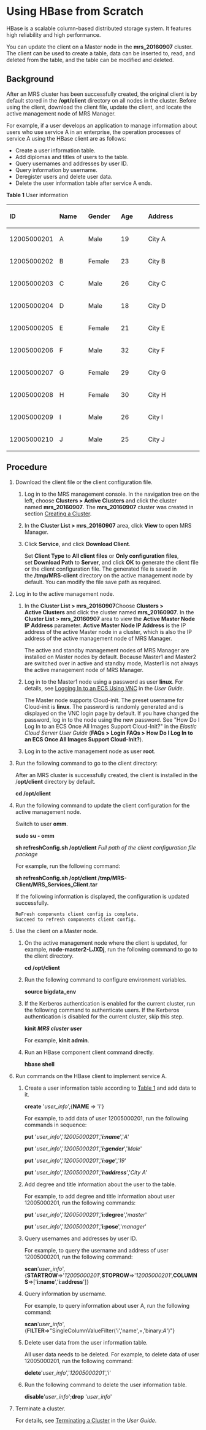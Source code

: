 # Using HBase from Scratch<a name="EN-US_TOPIC_0125375348"></a>

HBase is a scalable column-based distributed storage system. It features high reliability and high performance.

You can update the client on a Master node in the  **mrs\_20160907**  cluster. The client can be used to create a table, data can be inserted to, read, and deleted from the table, and the table can be modified and deleted.

## Background<a name="s6e8a8cc92729434eafb64c57d3082ef0"></a>

After an MRS cluster has been successfully created, the original client is by default stored in the  **/opt/client**  directory on all nodes in the cluster. Before using the client, download the client file, update the client, and locate the active management node of MRS Manager.

For example, if a user develops an application to manage information about users who use service A in an enterprise, the operation processes of service A using the HBase client are as follows:

-   Create a user information table.
-   Add diplomas and titles of users to the table.
-   Query usernames and addresses by user ID.
-   Query information by username.
-   Deregister users and delete user data.
-   Delete the user information table after service A ends.

**Table  1**  User information

<a name="en-us_topic_0037446806_table27353390"></a>
<table><thead align="left"><tr id="en-us_topic_0037446806_row32789387"><th class="cellrowborder" valign="top" width="19.998000199980005%" id="mcps1.2.6.1.1"><p id="en-us_topic_0037446806_p38694667"><a name="en-us_topic_0037446806_p38694667"></a><a name="en-us_topic_0037446806_p38694667"></a><strong id="en-us_topic_0037446806_b682418185047"><a name="en-us_topic_0037446806_b682418185047"></a><a name="en-us_topic_0037446806_b682418185047"></a>ID</strong></p>
</th>
<th class="cellrowborder" valign="top" width="15.678432156784321%" id="mcps1.2.6.1.2"><p id="en-us_topic_0037446806_p22689808"><a name="en-us_topic_0037446806_p22689808"></a><a name="en-us_topic_0037446806_p22689808"></a><strong id="aa1f6a8bb4c0c4b02a43d11ecd84e321d"><a name="aa1f6a8bb4c0c4b02a43d11ecd84e321d"></a><a name="aa1f6a8bb4c0c4b02a43d11ecd84e321d"></a>Name</strong></p>
</th>
<th class="cellrowborder" valign="top" width="17.558244175582445%" id="mcps1.2.6.1.3"><p id="en-us_topic_0037446806_p32089967"><a name="en-us_topic_0037446806_p32089967"></a><a name="en-us_topic_0037446806_p32089967"></a><strong id="a56b3c0ab560b4a1fa37d07fd8ae3b38b"><a name="a56b3c0ab560b4a1fa37d07fd8ae3b38b"></a><a name="a56b3c0ab560b4a1fa37d07fd8ae3b38b"></a>Gender</strong></p>
</th>
<th class="cellrowborder" valign="top" width="15.2984701529847%" id="mcps1.2.6.1.4"><p id="en-us_topic_0037446806_p39701876"><a name="en-us_topic_0037446806_p39701876"></a><a name="en-us_topic_0037446806_p39701876"></a><strong id="a3bbfc04c5bdf4583ad6b108efeb8df4f"><a name="a3bbfc04c5bdf4583ad6b108efeb8df4f"></a><a name="a3bbfc04c5bdf4583ad6b108efeb8df4f"></a>Age</strong></p>
</th>
<th class="cellrowborder" valign="top" width="31.46685331466853%" id="mcps1.2.6.1.5"><p id="en-us_topic_0037446806_p18747312"><a name="en-us_topic_0037446806_p18747312"></a><a name="en-us_topic_0037446806_p18747312"></a><strong id="ac64afdd0bc00404984593c9180d9e96a"><a name="ac64afdd0bc00404984593c9180d9e96a"></a><a name="ac64afdd0bc00404984593c9180d9e96a"></a>Address</strong></p>
</th>
</tr>
</thead>
<tbody><tr id="en-us_topic_0037446806_row43691456"><td class="cellrowborder" valign="top" width="19.998000199980005%" headers="mcps1.2.6.1.1 "><p id="en-us_topic_0037446806_p49347015"><a name="en-us_topic_0037446806_p49347015"></a><a name="en-us_topic_0037446806_p49347015"></a>12005000201</p>
</td>
<td class="cellrowborder" valign="top" width="15.678432156784321%" headers="mcps1.2.6.1.2 "><p id="en-us_topic_0037446806_p37685299"><a name="en-us_topic_0037446806_p37685299"></a><a name="en-us_topic_0037446806_p37685299"></a>A</p>
</td>
<td class="cellrowborder" valign="top" width="17.558244175582445%" headers="mcps1.2.6.1.3 "><p id="en-us_topic_0037446806_p32610412"><a name="en-us_topic_0037446806_p32610412"></a><a name="en-us_topic_0037446806_p32610412"></a>Male</p>
</td>
<td class="cellrowborder" valign="top" width="15.2984701529847%" headers="mcps1.2.6.1.4 "><p id="en-us_topic_0037446806_p24197721"><a name="en-us_topic_0037446806_p24197721"></a><a name="en-us_topic_0037446806_p24197721"></a>19</p>
</td>
<td class="cellrowborder" valign="top" width="31.46685331466853%" headers="mcps1.2.6.1.5 "><p id="en-us_topic_0037446806_p13858403"><a name="en-us_topic_0037446806_p13858403"></a><a name="en-us_topic_0037446806_p13858403"></a>City A</p>
</td>
</tr>
<tr id="en-us_topic_0037446806_row57616766"><td class="cellrowborder" valign="top" width="19.998000199980005%" headers="mcps1.2.6.1.1 "><p id="en-us_topic_0037446806_p36446461"><a name="en-us_topic_0037446806_p36446461"></a><a name="en-us_topic_0037446806_p36446461"></a>12005000202</p>
</td>
<td class="cellrowborder" valign="top" width="15.678432156784321%" headers="mcps1.2.6.1.2 "><p id="en-us_topic_0037446806_p66482253"><a name="en-us_topic_0037446806_p66482253"></a><a name="en-us_topic_0037446806_p66482253"></a>B</p>
</td>
<td class="cellrowborder" valign="top" width="17.558244175582445%" headers="mcps1.2.6.1.3 "><p id="en-us_topic_0037446806_p16353430"><a name="en-us_topic_0037446806_p16353430"></a><a name="en-us_topic_0037446806_p16353430"></a>Female</p>
</td>
<td class="cellrowborder" valign="top" width="15.2984701529847%" headers="mcps1.2.6.1.4 "><p id="en-us_topic_0037446806_p49559423"><a name="en-us_topic_0037446806_p49559423"></a><a name="en-us_topic_0037446806_p49559423"></a>23</p>
</td>
<td class="cellrowborder" valign="top" width="31.46685331466853%" headers="mcps1.2.6.1.5 "><p id="en-us_topic_0037446806_p54890288"><a name="en-us_topic_0037446806_p54890288"></a><a name="en-us_topic_0037446806_p54890288"></a>City B</p>
</td>
</tr>
<tr id="en-us_topic_0037446806_row24250547"><td class="cellrowborder" valign="top" width="19.998000199980005%" headers="mcps1.2.6.1.1 "><p id="en-us_topic_0037446806_p18137316"><a name="en-us_topic_0037446806_p18137316"></a><a name="en-us_topic_0037446806_p18137316"></a>12005000203</p>
</td>
<td class="cellrowborder" valign="top" width="15.678432156784321%" headers="mcps1.2.6.1.2 "><p id="en-us_topic_0037446806_p59836530"><a name="en-us_topic_0037446806_p59836530"></a><a name="en-us_topic_0037446806_p59836530"></a>C</p>
</td>
<td class="cellrowborder" valign="top" width="17.558244175582445%" headers="mcps1.2.6.1.3 "><p id="en-us_topic_0037446806_p14920772"><a name="en-us_topic_0037446806_p14920772"></a><a name="en-us_topic_0037446806_p14920772"></a>Male</p>
</td>
<td class="cellrowborder" valign="top" width="15.2984701529847%" headers="mcps1.2.6.1.4 "><p id="en-us_topic_0037446806_p623043"><a name="en-us_topic_0037446806_p623043"></a><a name="en-us_topic_0037446806_p623043"></a>26</p>
</td>
<td class="cellrowborder" valign="top" width="31.46685331466853%" headers="mcps1.2.6.1.5 "><p id="en-us_topic_0037446806_p50466518"><a name="en-us_topic_0037446806_p50466518"></a><a name="en-us_topic_0037446806_p50466518"></a>City C</p>
</td>
</tr>
<tr id="en-us_topic_0037446806_row51545483"><td class="cellrowborder" valign="top" width="19.998000199980005%" headers="mcps1.2.6.1.1 "><p id="en-us_topic_0037446806_p14434584"><a name="en-us_topic_0037446806_p14434584"></a><a name="en-us_topic_0037446806_p14434584"></a>12005000204</p>
</td>
<td class="cellrowborder" valign="top" width="15.678432156784321%" headers="mcps1.2.6.1.2 "><p id="en-us_topic_0037446806_p28350637"><a name="en-us_topic_0037446806_p28350637"></a><a name="en-us_topic_0037446806_p28350637"></a>D</p>
</td>
<td class="cellrowborder" valign="top" width="17.558244175582445%" headers="mcps1.2.6.1.3 "><p id="en-us_topic_0037446806_p14700275"><a name="en-us_topic_0037446806_p14700275"></a><a name="en-us_topic_0037446806_p14700275"></a>Male</p>
</td>
<td class="cellrowborder" valign="top" width="15.2984701529847%" headers="mcps1.2.6.1.4 "><p id="en-us_topic_0037446806_p49871633"><a name="en-us_topic_0037446806_p49871633"></a><a name="en-us_topic_0037446806_p49871633"></a>18</p>
</td>
<td class="cellrowborder" valign="top" width="31.46685331466853%" headers="mcps1.2.6.1.5 "><p id="en-us_topic_0037446806_p13070512"><a name="en-us_topic_0037446806_p13070512"></a><a name="en-us_topic_0037446806_p13070512"></a>City D</p>
</td>
</tr>
<tr id="en-us_topic_0037446806_row50525752"><td class="cellrowborder" valign="top" width="19.998000199980005%" headers="mcps1.2.6.1.1 "><p id="en-us_topic_0037446806_p66054074"><a name="en-us_topic_0037446806_p66054074"></a><a name="en-us_topic_0037446806_p66054074"></a>12005000205</p>
</td>
<td class="cellrowborder" valign="top" width="15.678432156784321%" headers="mcps1.2.6.1.2 "><p id="en-us_topic_0037446806_p48779793"><a name="en-us_topic_0037446806_p48779793"></a><a name="en-us_topic_0037446806_p48779793"></a>E</p>
</td>
<td class="cellrowborder" valign="top" width="17.558244175582445%" headers="mcps1.2.6.1.3 "><p id="en-us_topic_0037446806_p58849189"><a name="en-us_topic_0037446806_p58849189"></a><a name="en-us_topic_0037446806_p58849189"></a>Female</p>
</td>
<td class="cellrowborder" valign="top" width="15.2984701529847%" headers="mcps1.2.6.1.4 "><p id="en-us_topic_0037446806_p2055005"><a name="en-us_topic_0037446806_p2055005"></a><a name="en-us_topic_0037446806_p2055005"></a>21</p>
</td>
<td class="cellrowborder" valign="top" width="31.46685331466853%" headers="mcps1.2.6.1.5 "><p id="en-us_topic_0037446806_p32237730"><a name="en-us_topic_0037446806_p32237730"></a><a name="en-us_topic_0037446806_p32237730"></a>City E</p>
</td>
</tr>
<tr id="en-us_topic_0037446806_row21704116"><td class="cellrowborder" valign="top" width="19.998000199980005%" headers="mcps1.2.6.1.1 "><p id="en-us_topic_0037446806_p13202999"><a name="en-us_topic_0037446806_p13202999"></a><a name="en-us_topic_0037446806_p13202999"></a>12005000206</p>
</td>
<td class="cellrowborder" valign="top" width="15.678432156784321%" headers="mcps1.2.6.1.2 "><p id="en-us_topic_0037446806_p62809978"><a name="en-us_topic_0037446806_p62809978"></a><a name="en-us_topic_0037446806_p62809978"></a>F</p>
</td>
<td class="cellrowborder" valign="top" width="17.558244175582445%" headers="mcps1.2.6.1.3 "><p id="en-us_topic_0037446806_p54443429"><a name="en-us_topic_0037446806_p54443429"></a><a name="en-us_topic_0037446806_p54443429"></a>Male</p>
</td>
<td class="cellrowborder" valign="top" width="15.2984701529847%" headers="mcps1.2.6.1.4 "><p id="en-us_topic_0037446806_p47841633"><a name="en-us_topic_0037446806_p47841633"></a><a name="en-us_topic_0037446806_p47841633"></a>32</p>
</td>
<td class="cellrowborder" valign="top" width="31.46685331466853%" headers="mcps1.2.6.1.5 "><p id="en-us_topic_0037446806_p49967061"><a name="en-us_topic_0037446806_p49967061"></a><a name="en-us_topic_0037446806_p49967061"></a>City F</p>
</td>
</tr>
<tr id="en-us_topic_0037446806_row47050372"><td class="cellrowborder" valign="top" width="19.998000199980005%" headers="mcps1.2.6.1.1 "><p id="en-us_topic_0037446806_p52983808"><a name="en-us_topic_0037446806_p52983808"></a><a name="en-us_topic_0037446806_p52983808"></a>12005000207</p>
</td>
<td class="cellrowborder" valign="top" width="15.678432156784321%" headers="mcps1.2.6.1.2 "><p id="en-us_topic_0037446806_p63830089"><a name="en-us_topic_0037446806_p63830089"></a><a name="en-us_topic_0037446806_p63830089"></a>G</p>
</td>
<td class="cellrowborder" valign="top" width="17.558244175582445%" headers="mcps1.2.6.1.3 "><p id="en-us_topic_0037446806_p2854726"><a name="en-us_topic_0037446806_p2854726"></a><a name="en-us_topic_0037446806_p2854726"></a>Female</p>
</td>
<td class="cellrowborder" valign="top" width="15.2984701529847%" headers="mcps1.2.6.1.4 "><p id="en-us_topic_0037446806_p29906272"><a name="en-us_topic_0037446806_p29906272"></a><a name="en-us_topic_0037446806_p29906272"></a>29</p>
</td>
<td class="cellrowborder" valign="top" width="31.46685331466853%" headers="mcps1.2.6.1.5 "><p id="en-us_topic_0037446806_p6488958"><a name="en-us_topic_0037446806_p6488958"></a><a name="en-us_topic_0037446806_p6488958"></a>City G</p>
</td>
</tr>
<tr id="en-us_topic_0037446806_row58400626"><td class="cellrowborder" valign="top" width="19.998000199980005%" headers="mcps1.2.6.1.1 "><p id="en-us_topic_0037446806_p32830290"><a name="en-us_topic_0037446806_p32830290"></a><a name="en-us_topic_0037446806_p32830290"></a>12005000208</p>
</td>
<td class="cellrowborder" valign="top" width="15.678432156784321%" headers="mcps1.2.6.1.2 "><p id="en-us_topic_0037446806_p42007851"><a name="en-us_topic_0037446806_p42007851"></a><a name="en-us_topic_0037446806_p42007851"></a>H</p>
</td>
<td class="cellrowborder" valign="top" width="17.558244175582445%" headers="mcps1.2.6.1.3 "><p id="en-us_topic_0037446806_p47192740"><a name="en-us_topic_0037446806_p47192740"></a><a name="en-us_topic_0037446806_p47192740"></a>Female</p>
</td>
<td class="cellrowborder" valign="top" width="15.2984701529847%" headers="mcps1.2.6.1.4 "><p id="en-us_topic_0037446806_p64515557"><a name="en-us_topic_0037446806_p64515557"></a><a name="en-us_topic_0037446806_p64515557"></a>30</p>
</td>
<td class="cellrowborder" valign="top" width="31.46685331466853%" headers="mcps1.2.6.1.5 "><p id="en-us_topic_0037446806_p58377623"><a name="en-us_topic_0037446806_p58377623"></a><a name="en-us_topic_0037446806_p58377623"></a>City H</p>
</td>
</tr>
<tr id="en-us_topic_0037446806_row55636561"><td class="cellrowborder" valign="top" width="19.998000199980005%" headers="mcps1.2.6.1.1 "><p id="en-us_topic_0037446806_p10267631"><a name="en-us_topic_0037446806_p10267631"></a><a name="en-us_topic_0037446806_p10267631"></a>12005000209</p>
</td>
<td class="cellrowborder" valign="top" width="15.678432156784321%" headers="mcps1.2.6.1.2 "><p id="en-us_topic_0037446806_p26371793"><a name="en-us_topic_0037446806_p26371793"></a><a name="en-us_topic_0037446806_p26371793"></a>I</p>
</td>
<td class="cellrowborder" valign="top" width="17.558244175582445%" headers="mcps1.2.6.1.3 "><p id="en-us_topic_0037446806_p55740512"><a name="en-us_topic_0037446806_p55740512"></a><a name="en-us_topic_0037446806_p55740512"></a>Male</p>
</td>
<td class="cellrowborder" valign="top" width="15.2984701529847%" headers="mcps1.2.6.1.4 "><p id="en-us_topic_0037446806_p18687619"><a name="en-us_topic_0037446806_p18687619"></a><a name="en-us_topic_0037446806_p18687619"></a>26</p>
</td>
<td class="cellrowborder" valign="top" width="31.46685331466853%" headers="mcps1.2.6.1.5 "><p id="en-us_topic_0037446806_p37302179"><a name="en-us_topic_0037446806_p37302179"></a><a name="en-us_topic_0037446806_p37302179"></a>City I</p>
</td>
</tr>
<tr id="en-us_topic_0037446806_row175293"><td class="cellrowborder" valign="top" width="19.998000199980005%" headers="mcps1.2.6.1.1 "><p id="en-us_topic_0037446806_p14198754"><a name="en-us_topic_0037446806_p14198754"></a><a name="en-us_topic_0037446806_p14198754"></a>12005000210</p>
</td>
<td class="cellrowborder" valign="top" width="15.678432156784321%" headers="mcps1.2.6.1.2 "><p id="en-us_topic_0037446806_p9248440"><a name="en-us_topic_0037446806_p9248440"></a><a name="en-us_topic_0037446806_p9248440"></a>J</p>
</td>
<td class="cellrowborder" valign="top" width="17.558244175582445%" headers="mcps1.2.6.1.3 "><p id="en-us_topic_0037446806_p10926182"><a name="en-us_topic_0037446806_p10926182"></a><a name="en-us_topic_0037446806_p10926182"></a>Male</p>
</td>
<td class="cellrowborder" valign="top" width="15.2984701529847%" headers="mcps1.2.6.1.4 "><p id="en-us_topic_0037446806_p12605589"><a name="en-us_topic_0037446806_p12605589"></a><a name="en-us_topic_0037446806_p12605589"></a>25</p>
</td>
<td class="cellrowborder" valign="top" width="31.46685331466853%" headers="mcps1.2.6.1.5 "><p id="en-us_topic_0037446806_p14419821"><a name="en-us_topic_0037446806_p14419821"></a><a name="en-us_topic_0037446806_p14419821"></a>City J</p>
</td>
</tr>
</tbody>
</table>

## Procedure<a name="sa2e3c55dc02b463c8f36a5e01d263e0e"></a>

1.  Download the client file or the client configuration file.
    1.  Log in to the MRS management console. In the navigation tree on the left, choose  **Clusters \> Active Clusters** and click the cluster named **mrs\_20160907**. The **mrs\_20160907** cluster was created in section [Creating a Cluster](creating-a-cluster_quick-start.md).
    2.  In the  **Cluster List \> mrs\_20160907** area, click **View**  to open MRS Manager.
    3.  Click  **Service**, and click **Download Client**.

        Set  **Client Type** to **All client files** or **Only configuration files**, set **Download Path** to **Server**, and click **OK** to generate the client file or the client configuration file. The generated file is saved in the **/tmp/MRS-client**  directory on the active management node by default. You can modify the file save path as required.

2.  Log in to the active management node.
    1.  In the  **Cluster List \> mrs\_20160907**Choose  **Clusters \> Active Clusters**  and click the cluster named  **mrs\_20160907**. In the  **Cluster List \> mrs\_20160907**  area to view the  **Active Master Node IP Address**  parameter.  **Active Master Node IP Address**  is the IP address of the active Master node in a cluster, which is also the IP address of the active management node of MRS Manager.

        The active and standby management nodes of MRS Manager are installed on Master nodes by default. Because Master1 and Master2 are switched over in active and standby mode, Master1 is not always the active management node of MRS Manager.

    2.  Log in to the Master1 node using a  password as user **linux**. For details, see [Logging In to an ECS Using VNC](logging-in-to-an-ecs-using-vnc.md) in the _User Guide_.

        The Master node supports Cloud-init. The preset username for Cloud-init is  **linux**. The password is randomly generated and is displayed on the VNC login page by default. If you have changed the password, log in to the node using the new password. See "How Do I Log In to an ECS Once All Images Support Cloud-Init?" in the _Elastic Cloud Server User Guide_ \(**FAQs \> Login FAQs \> How Do I Log In to an ECS Once All Images Support Cloud-Init?**\).

    3.  Log in to the active management node as user **root**.

3.  Run the following command to go to the client directory:

    After an MRS cluster is successfully created, the client is installed in the /**opt/client**  directory by default.

    **cd /opt/client**

4.  Run the following command to update the client configuration for the active management node.

    Switch to user  **omm**.

    **sudo su - omm**

    **sh refreshConfig.sh /opt/client** _Full path of the client configuration file package_

    For example, run the following command:

    **sh refreshConfig.sh /opt/client /tmp/MRS-Client/MRS\_Services\_Client.tar**

    If the following information is displayed, the configuration is updated successfully.

    ```
    ReFresh components client config is complete.
    Succeed to refresh components client config.
    ```

5.  Use the client on a Master node.
    1.  On the active management node where the client is updated, for example,  **node-master2-LJXDj**, run the following command to go to the client directory.

        **cd /opt/client**

    2.  Run the following command to configure environment variables.

        **source bigdata\_env**

    3.  If the Kerberos authentication is enabled for the current cluster, run the following command to authenticate users. If the Kerberos authentication is disabled for the current cluster, skip this step.

        **kinit** **_MRS cluster user_**

        For example,  **kinit admin**.

    4.  Run an HBase component client command directly.

        **hbase shell**

6.  Run commands on the HBase client to implement service A.
    1.  Create a user information table according to  [Table 1](#en-us_topic_0037446806_table27353390)  and add data to it.

        **create** '_user\_info_',\{**NAME**  =\> 'i'\}

        For example, to add data of user 12005000201, run the following commands in sequence:

        **put** '_user\_info_','_12005000201_','_**i:name**_','_A_'

        **put** '_user\_info_','_12005000201_','_**i:gender**_','_Male_'

        **put** '_user\_info_','_12005000201_','_**i:age**_','_19_'

        **put** '_user\_info_','_12005000201_','_**i:address**_','_City A_'

    2.  Add degree and title information about the user to the table.

        For example, to add degree and title information about user 12005000201, run the following commands:

        **put** '_user\_info_','_12005000201_','**i:degree**','_master_'

        **put** '_user\_info_','_12005000201_','**i:pose**','_manager_'

    3.  Query usernames and addresses by user ID.

        For example, to query the username and address of user 12005000201, run the following command:

        **scan**'_user\_info_',\{**STARTROW**=\>'_12005000201_',**STOPROW**=\>'_12005000201_',**COLUMNS**=\>\['**i:name**','**i:address**'\]\}

    4.  Query information by username.

        For example, to query information about user A, run the following command:

        **scan**'_user\_info_',\{**FILTER**=\>"SingleColumnValueFilter\('i','name',=,'binary:_A_'\)"\}

    5.  Delete user data from the user information table.

        All user data needs to be deleted. For example, to delete data of user 12005000201, run the following command:

        **delete**'_user\_info_','_12005000201_','i'

    6.  Run the following command to delete the user information table.

        **disable**'_user\_info_';**drop** '_user\_info_'

7.  Terminate a cluster.

    For details, see  [Terminating a Cluster](terminating-a-cluster.md) in the _User Guide_.


